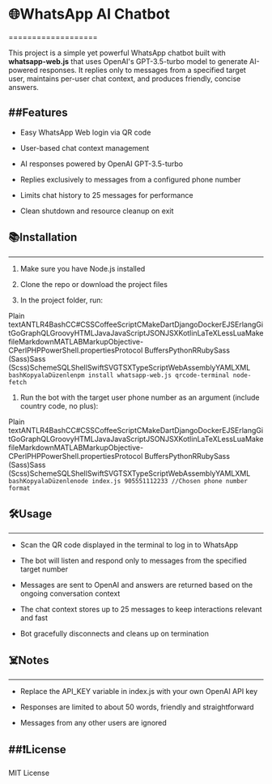 # 🌐WhatsApp AI Chatbot
===================

This project is a simple yet powerful WhatsApp chatbot built with **whatsapp-web.js** that uses OpenAI's GPT-3.5-turbo model to generate AI-powered responses. It replies only to messages from a specified target user, maintains per-user chat context, and produces friendly, concise answers.

##Features
--------

*   Easy WhatsApp Web login via QR code
    
*   User-based chat context management
    
*   AI responses powered by OpenAI GPT-3.5-turbo
    
*   Replies exclusively to messages from a configured phone number
    
*   Limits chat history to 25 messages for performance
    
*   Clean shutdown and resource cleanup on exit
    

## 📚Installation
------------

1.  Make sure you have Node.js installed
    
2.  Clone the repo or download the project files
    
3.  In the project folder, run:
    

Plain textANTLR4BashCC#CSSCoffeeScriptCMakeDartDjangoDockerEJSErlangGitGoGraphQLGroovyHTMLJavaJavaScriptJSONJSXKotlinLaTeXLessLuaMakefileMarkdownMATLABMarkupObjective-CPerlPHPPowerShell.propertiesProtocol BuffersPythonRRubySass (Sass)Sass (Scss)SchemeSQLShellSwiftSVGTSXTypeScriptWebAssemblyYAMLXML`   bashKopyalaDüzenlenpm install whatsapp-web.js qrcode-terminal node-fetch   `

1.  Run the bot with the target user phone number as an argument (include country code, no plus):
    

Plain textANTLR4BashCC#CSSCoffeeScriptCMakeDartDjangoDockerEJSErlangGitGoGraphQLGroovyHTMLJavaJavaScriptJSONJSXKotlinLaTeXLessLuaMakefileMarkdownMATLABMarkupObjective-CPerlPHPPowerShell.propertiesProtocol BuffersPythonRRubySass (Sass)Sass (Scss)SchemeSQLShellSwiftSVGTSXTypeScriptWebAssemblyYAMLXML`   bashKopyalaDüzenlenode index.js 905551112233 //Chosen phone number format   `

## 🛠️Usage
-----

*   Scan the QR code displayed in the terminal to log in to WhatsApp
    
*   The bot will listen and respond only to messages from the specified target number
    
*   Messages are sent to OpenAI and answers are returned based on the ongoing conversation context
    
*   The chat context stores up to 25 messages to keep interactions relevant and fast
    
*   Bot gracefully disconnects and cleans up on termination
    

## ☠️Notes
-----

*   Replace the API\_KEY variable in index.js with your own OpenAI API key
    
*   Responses are limited to about 50 words, friendly and straightforward
    
*   Messages from any other users are ignored
    

##❗License
-------

MIT License
